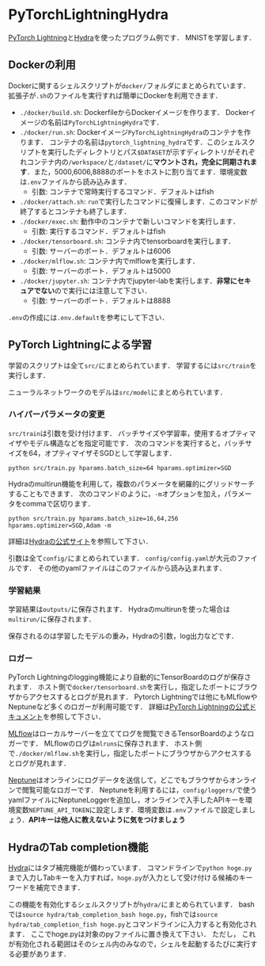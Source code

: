 # PyTorchLightningHydra

[PyTorch Lightning](https://github.com/PyTorchLightning/pytorch-lightning)と[Hydra](https://github.com/facebookresearch/hydra)を使ったプログラム例です．
MNISTを学習します．

## Dockerの利用

Dockerに関するシェルスクリプトが`docker/`フォルダにまとめられています．
拡張子が`.sh`のファイルを実行すれば簡単にDockerを利用できます．

- `./docker/build.sh`: DockerfileからDockerイメージを作ります． Dockerイメージの名前は`PyTorchLightningHydra`です．
- `./docker/run.sh`: Dockerイメージ`PyTorchLightningHydra`のコンテナを作ります． コンテナの名前は`pytorch_lightning_hydra`です．このシェルスクリプトを実行したディレクトリとパス`$DATASET`が示すディレクトリがそれぞれコンテナ内の`/workspace/`と`/dataset/`に**マウントされ，完全に同期されます**．また，5000,6006,8888のポートをホストに割り当てます．環境変数は`.env`ファイルから読み込みます．
  -  引数: コンテナで常時実行するコマンド．デフォルトはfish
- `./docker/attach.sh`: `run`で実行したコマンドに復帰します．このコマンドが終了するとコンテナも終了します．
- `./docker/exec.sh`: 動作中のコンテナで新しいコマンドを実行します．
  -  引数: 実行するコマンド．デフォルトはfish
- `./docker/tensorboard.sh`: コンテナ内でtensorboardを実行します．
  -  引数: サーバーのポート．デフォルトは6006
- `./docker/mlflow.sh`: コンテナ内でmlflowを実行します．
  -  引数: サーバーのポート．デフォルトは5000
- `./docker/jupyter.sh`: コンテナ内でjupyter-labを実行します．**非常にセキュアでない**ので実行には注意して下さい．
  -  引数: サーバーのポート．デフォルトは8888

`.env`の作成には`.env.default`を参考にして下さい．

## PyTorch Lightningによる学習

学習のスクリプトは全て`src/`にまとめられています．
学習するには`src/train`を実行します．

ニューラルネットワークのモデルは`src/model`にまとめられています．

### ハイパーパラメータの変更

`src/train`は引数を受け付けます．
バッチサイズや学習率，使用するオプティマイザやモデル構造などを指定可能です．
次のコマンドを実行すると，バッチサイズを64，オプティマイザそSGDとして学習します．
```
python src/train.py hparams.batch_size=64 hparams.optimizer=SGD
```
Hydraのmultirun機能を利用して，複数のパラメータを網羅的にグリッドサーチすることもできます．
次のコマンドのように，`-m`オプションを加え，パラメータをcommaで区切ります．
```
python src/train.py hparams.batch_size=16,64,256 hparams.optimizer=SGD,Adam -m
```
詳細は[Hydraの公式サイト](https://hydra.cc/)を参照して下さい．

引数は全て`config/`にまとめられています．
`config/config.yaml`が大元のファイルです．
その他のyamlファイルはこのファイルから読み込まれます．

### 学習結果

学習結果は`outputs/`に保存されます．
Hydraのmultirunを使った場合は`multirun/`に保存されます．

保存されるのは学習したモデルの重み，Hydraの引数，log出力などです．

### ロガー

PyTorch Lightningのlogging機能により自動的にTensorBoardのログが保存されます．
ホスト側で`docker/tensorboard.sh`を実行し，指定したポートにブラウザからアクセスするとログが見れます．
Pytorch Lightningでは他にもMLflowやNeptuneなど多くのロガーが利用可能です．
詳細は[PyTorch Lightningの公式ドキュメント](https://pytorch-lightning.readthedocs.io/en/stable/loggers.html)を参照して下さい．

[MLflow](https://mlflow.org/)はローカルサーバーを立ててログを閲覧できるTensorBoardのようなロガーです．
MLflowのログは`mlruns`に保存されます．
ホスト側で`./docker/mlflow.sh`を実行し，指定したポートにブラウザからアクセスするとログが見れます．

[Neptune](https://ui.neptune.ai/)はオンラインにログデータを送信して，どこでもブラウザからオンラインで閲覧可能なロガーです．
Neptuneを利用するには，`config/loggers/`で使うyamlファイルにNeptuneLoggerを追加し，オンラインで入手したAPIキーを環境変数`NEPTUNE_API_TOKEN`に設定します．環境変数は`.env`ファイルで設定しましょう．**APIキーは他人に教えないように気をつけましょう**

## HydraのTab completion機能

[Hydra](https://github.com/facebookresearch/hydra)にはタブ補完機能が備わっています．
コマンドラインで`python hoge.py `まで入力しTabキーを入力すれば，`hoge.py`が入力として受け付ける候補のキーワードを補完できます．

この機能を有効化するシェルスクリプトが`hydra/`にまとめられています．
bashでは`source hydra/tab_completion_bash hoge.py`，fishでは`source hydra/tab_completion_fish hoge.py`とコマンドラインに入力すると有効化されます．
ここでhoge.pyは対象のpyファイルに置き換えて下さい．
ただし，
これが有効化される範囲はそのシェル内のみなので，シェルを起動するたびに実行する必要があります．

